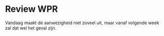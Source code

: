 # Review WPR
Vandaag maakt de aanwezigheid niet zoveel uit, maar vanaf volgende week zal dat wel het geval zijn.
